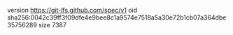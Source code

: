 version https://git-lfs.github.com/spec/v1
oid sha256:0042c39ff3f09dfe4e9bee8c1a9574e7518a5a30e72b1cb07a364dbe35756289
size 7387
